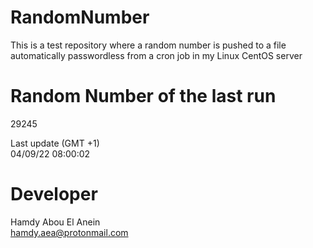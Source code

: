 # RandomNumber    
This is a test repository where a random number is pushed to a file automatically passwordless from a cron job in my Linux CentOS server    
# Random Number of the last run   
29245
      
Last update (GMT +1)    
04/09/22 08:00:02
# Developer    
Hamdy Abou El Anein   
hamdy.aea@protonmail.com
